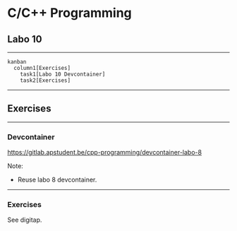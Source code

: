 # C/C++ Programming

## Labo 10

---

```mermaid
kanban
  column1[Exercises]
    task1[Labo 10 Devcontainer]
    task2[Exercises]
```

---

## Exercises

---

### Devcontainer

<https://gitlab.apstudent.be/cpp-programming/devcontainer-labo-8>

Note:

* Reuse labo 8 devcontainer.

---

### Exercises

See digitap.
